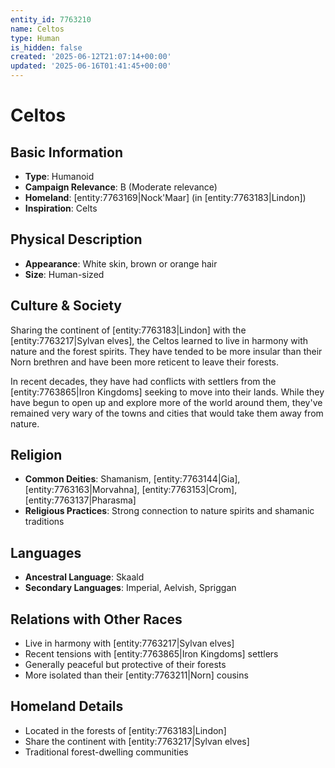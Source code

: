 ```yaml
---
entity_id: 7763210
name: Celtos
type: Human
is_hidden: false
created: '2025-06-12T21:07:14+00:00'
updated: '2025-06-16T01:41:45+00:00'
---
```


# Celtos

## Basic Information

- **Type**: Humanoid
- **Campaign Relevance**: B (Moderate relevance)
- **Homeland**: [entity:7763169|Nock'Maar] (in [entity:7763183|Lindon])
- **Inspiration**: Celts

## Physical Description

- **Appearance**: White skin, brown or orange hair
- **Size**: Human-sized

## Culture & Society

Sharing the continent of [entity:7763183|Lindon] with the [entity:7763217|Sylvan elves], the Celtos learned to live in harmony with nature and the forest spirits. They have tended to be more insular than their Norn brethren and have been more reticent to leave their forests.

In recent decades, they have had conflicts with settlers from the [entity:7763865|Iron Kingdoms] seeking to move into their lands. While they have begun to open up and explore more of the world around them, they've remained very wary of the towns and cities that would take them away from nature.

## Religion

- **Common Deities**: Shamanism, [entity:7763144|Gia], [entity:7763163|Morvahna], [entity:7763153|Crom], [entity:7763137|Pharasma]
- **Religious Practices**: Strong connection to nature spirits and shamanic traditions

## Languages

- **Ancestral Language**: Skaald
- **Secondary Languages**: Imperial, Aelvish, Spriggan

## Relations with Other Races

- Live in harmony with [entity:7763217|Sylvan elves]
- Recent tensions with [entity:7763865|Iron Kingdoms] settlers
- Generally peaceful but protective of their forests
- More isolated than their [entity:7763211|Norn] cousins

## Homeland Details

- Located in the forests of [entity:7763183|Lindon]
- Share the continent with [entity:7763217|Sylvan elves]
- Traditional forest-dwelling communities